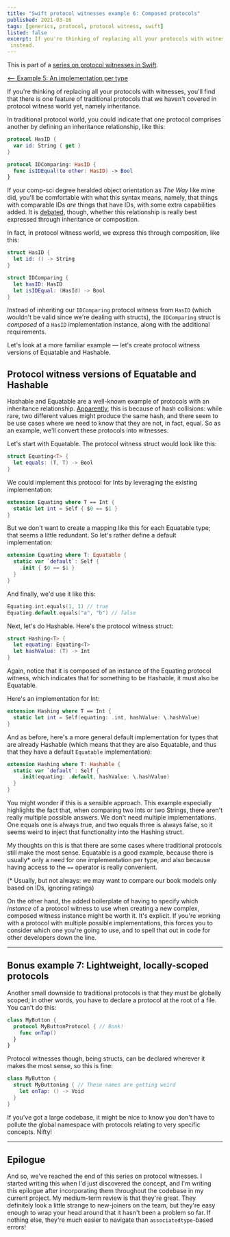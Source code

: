 ```yaml
---
title: "Swift protocol witnesses example 6: Composed protocols"
published: 2021-03-16 
tags: [generics, protocol, protocol witness, swift]
listed: false
excerpt: If you're thinking of replacing all your protocols with witnesses, you'll find that there is one feature of traditional protocols that we haven't covered in protocol witness world yet, namely inheritance.
 instead.
---
```

This is part of a [series on protocol witnesses in Swift](/swift-protocol-witnesses/).

[<-- Example 5: An implementation per type](/swift-protocol-witnesses/swift-protocol-witnesses-5/)

If you're thinking of replacing all your protocols with witnesses, you'll find that there is one feature of traditional protocols that we haven't covered in protocol witness world yet, namely inheritance.

In traditional protocol world, you could indicate that one protocol comprises another by defining an inheritance relationship, like this:

```swift
protocol HasID {
  var id: String { get }
}

protocol IDComparing: HasID {
  func isIDEqual(to other: HasID) -> Bool
}
```

If your comp-sci degree heralded object orientation as *The Way* like mine did, you'll be comfortable with what this syntax means, namely, that things with comparable IDs *are* things that have IDs, with some extra capabilities added. It is [debated](https://en.wikipedia.org/wiki/Composition_over_inheritance), though, whether this relationship is really best expressed through inheritance or composition.

In fact, in protocol witness world, we express this through composition, like this:

```swift
struct HasID {
  let id: () -> String
}

struct IDComparing {
  let hasID: HasID
  let isIDEqual: (HasId) -> Bool
}
```

Instead of inheriting our `IDComparing` protocol witness from `HasID` (which wouldn't be valid since we're dealing with structs), the `IDComparing` struct is *composed* of a `HasID` implementation instance, along with the additional requirements.

Let's look at a more familiar example — let's create protocol witness versions of Equatable and Hashable.

## Protocol witness versions of Equatable and Hashable

Hashable and Equatable are a well-known example of protocols with an inheritance relationship. [Apparently](https://forums.swift.org/t/why-does-hashable-require-equatable/16817/4), this is because of hash collisions: while rare, two different values might produce the same hash, and there seem to be use cases where we need to know that they are not, in fact, equal. So as an example, we'll convert these protocols into witnesses.

Let's start with Equatable. The protocol witness struct would look like this:

```swift
struct Equating<T> {
  let equals: (T, T) -> Bool
}
```

We could implement this protocol for Ints by leveraging the existing implementation:

```swift
extension Equating where T == Int {
  static let int = Self { $0 == $1 }
}
```

But we don't want to create a mapping like this for each Equatable type; that seems a little redundant. So let's rather define a default implementation:

```swift
extension Equating where T: Equatable {
  static var `default`: Self {
    .init { $0 == $1 }
  }
}
```

And finally, we'd use it like this:

```swift
Equating.int.equals(1, 1) // true
Equating.default.equals("a", "b") // false
```

Next, let's do Hashable. Here's the protocol witness struct:

```swift
struct Hashing<T> {
  let equating: Equating<T>
  let hashValue: (T) -> Int
}
```

Again, notice that it is composed of an instance of the Equating protocol witness, which indicates that for something to be Hashable, it must also be Equatable. 

Here's an implementation for Int:

```swift
extension Hashing where T == Int {
  static let int = Self(equating: .int, hashValue: \.hashValue)
}
```

And as before, here's a more general default implementation for types that are already Hashable (which means that they are also Equatable, and thus that they have a default `Equatable` implementation):

```swift
extension Hashing where T: Hashable {
  static var `default`: Self {
    .init(equating: .default, hashValue: \.hashValue)
  }
}
```

You might wonder if this is a sensible approach. This example especially highlights the fact that, when comparing two Ints or two Strings, there aren't really multiple possible answers. We don't need multiple implementations. One equals one is always true, and two equals three is always false, so it seems weird to inject that functionality into the Hashing struct.

My thoughts on this is that there are some cases where traditional protocols still make the most sense. Equatable is a good example, because there is usually* only a need for one implementation per type, and also because having access to the `==` operator is really convenient.

(* Usually, but not always: we may want to compare our book models only based on IDs, ignoring ratings)

On the other hand, the added boilerplate of having to specify which *instance* of a protocol witness to use when creating a new complex, composed witness instance might be worth it. It's explicit. If you're working with a protocol with multiple possible implementations, this forces you to consider which one you're going to use, and to spell that out in code for other developers down the line.

---

## Bonus example 7: Lightweight, locally-scoped protocols

Another small downside to traditional protocols is that they must be globally scoped; in other words, you have to declare a protocol at the root of a file. You can't do this:

```swift
class MyButton {
  protocol MyButtonProtocol { // Bonk!
    func onTap()
  }
}
```

Protocol witnesses though, being structs, can be declared wherever it makes the most sense, so this is fine:

```swift
class MyButton {
  struct MyButtoning { // These names are getting weird
    let onTap: () -> Void
  }
}
```

If you've got a large codebase, it might be nice to know you don't have to pollute the global namespace with protocols relating to very specific concepts. Nifty!

---

## Epilogue

And so, we've reached the end of this series on protocol witnesses. I started writing this when I'd just discovered the concept, and I'm writing this epilogue after incorporating them throughout the codebase in my current project. My medium-term review is that they're great. They definitely look a little strange to new-joiners on the team, but they're easy enough to wrap your head around that it hasn't been a problem so far. If nothing else, they're much easier to navigate than `associatedtype`-based errors!